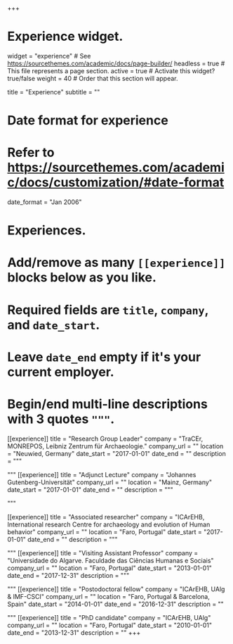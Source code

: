 +++
# Experience widget.
widget = "experience"  # See https://sourcethemes.com/academic/docs/page-builder/
headless = true  # This file represents a page section.
active = true  # Activate this widget? true/false
weight = 40  # Order that this section will appear.

title = "Experience"
subtitle = ""

# Date format for experience
#   Refer to https://sourcethemes.com/academic/docs/customization/#date-format
date_format = "Jan 2006"

# Experiences.
#   Add/remove as many `[[experience]]` blocks below as you like.
#   Required fields are `title`, `company`, and `date_start`.
#   Leave `date_end` empty if it's your current employer.
#   Begin/end multi-line descriptions with 3 quotes `"""`.
[[experience]]
  title = "Research Group Leader"
  company = "TraCEr, MONREPOS, Leibniz Zentrum für Archaeologie."
  company_url = ""
  location = "Neuwied, Germany"
  date_start = "2017-01-01"
  date_end = ""
  description = """
 
  """
[[experience]]
  title = "Adjunct Lecture"
  company = "Johannes Gutenberg-Universität"
  company_url = ""
  location = "Mainz, Germany"
  date_start = "2017-01-01"
  date_end = ""
  description = """
  
  """
  
  [[experience]]
  title = "Associated researcher"
  company = "ICArEHB, International research Centre for archaeology and evolution of Human behavior"
  company_url = ""
  location = "Faro, Portugal"
  date_start = "2017-01-01"
  date_end = ""
  description = """
 
  """
 [[experience]]
  title = "Visiting Assistant Professor"
  company = "Universidade do Algarve. Faculdade das Ciências Humanas e Sociais"
  company_url = ""
  location = "Faro, Portugal"
  date_start = "2013-01-01"
  date_end = "2017-12-31"
  description = """ 
  
  """
 [[experience]]
  title = "Postodoctoral fellow"
  company = "ICArEHB, UAlg & IMF-CSCI"
  company_url = ""
  location = "Faro, Portugal & Barcelona, Spain"
  date_start = "2014-01-01"
  date_end = "2016-12-31"
  description = ""
  
 """
 [[experience]]
  title = "PhD candidate"
  company = "ICArEHB, UAlg"
  company_url = ""
  location = "Faro, Portugal"
  date_start = "2010-01-01"
  date_end = "2013-12-31"
  description = ""
+++
